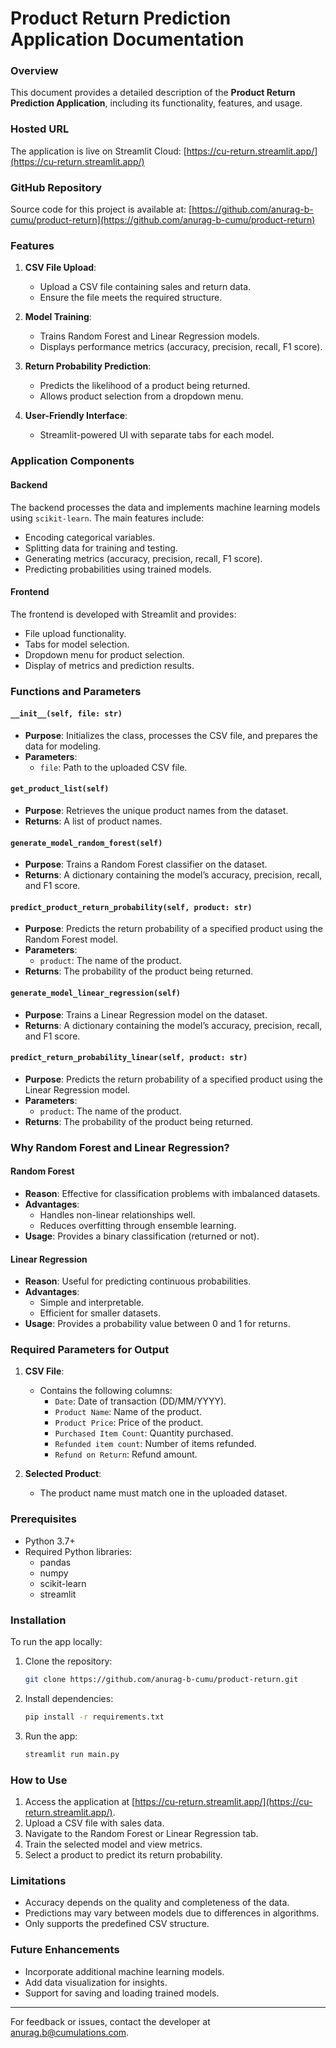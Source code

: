 # Product Return Prediction Application Documentation

### Overview
This document provides a detailed description of the **Product Return Prediction Application**, including its functionality, features, and usage.

### Hosted URL
The application is live on Streamlit Cloud:
[https://cu-return.streamlit.app/](https://cu-return.streamlit.app/)

### GitHub Repository
Source code for this project is available at:
[https://github.com/anurag-b-cumu/product-return](https://github.com/anurag-b-cumu/product-return)

### Features
1. **CSV File Upload**:
   - Upload a CSV file containing sales and return data.
   - Ensure the file meets the required structure.

2. **Model Training**:
   - Trains Random Forest and Linear Regression models.
   - Displays performance metrics (accuracy, precision, recall, F1 score).

3. **Return Probability Prediction**:
   - Predicts the likelihood of a product being returned.
   - Allows product selection from a dropdown menu.

4. **User-Friendly Interface**:
   - Streamlit-powered UI with separate tabs for each model.

### Application Components
#### Backend
The backend processes the data and implements machine learning models using `scikit-learn`. The main features include:
- Encoding categorical variables.
- Splitting data for training and testing.
- Generating metrics (accuracy, precision, recall, F1 score).
- Predicting probabilities using trained models.

#### Frontend
The frontend is developed with Streamlit and provides:
- File upload functionality.
- Tabs for model selection.
- Dropdown menu for product selection.
- Display of metrics and prediction results.

### Functions and Parameters
#### `__init__(self, file: str)`
- **Purpose**: Initializes the class, processes the CSV file, and prepares the data for modeling.
- **Parameters**:
  - `file`: Path to the uploaded CSV file.

#### `get_product_list(self)`
- **Purpose**: Retrieves the unique product names from the dataset.
- **Returns**: A list of product names.

#### `generate_model_random_forest(self)`
- **Purpose**: Trains a Random Forest classifier on the dataset.
- **Returns**: A dictionary containing the model’s accuracy, precision, recall, and F1 score.

#### `predict_product_return_probability(self, product: str)`
- **Purpose**: Predicts the return probability of a specified product using the Random Forest model.
- **Parameters**:
  - `product`: The name of the product.
- **Returns**: The probability of the product being returned.

#### `generate_model_linear_regression(self)`
- **Purpose**: Trains a Linear Regression model on the dataset.
- **Returns**: A dictionary containing the model’s accuracy, precision, recall, and F1 score.

#### `predict_return_probability_linear(self, product: str)`
- **Purpose**: Predicts the return probability of a specified product using the Linear Regression model.
- **Parameters**:
  - `product`: The name of the product.
- **Returns**: The probability of the product being returned.

### Why Random Forest and Linear Regression?
#### Random Forest
- **Reason**: Effective for classification problems with imbalanced datasets.
- **Advantages**:
  - Handles non-linear relationships well.
  - Reduces overfitting through ensemble learning.
- **Usage**: Provides a binary classification (returned or not).

#### Linear Regression
- **Reason**: Useful for predicting continuous probabilities.
- **Advantages**:
  - Simple and interpretable.
  - Efficient for smaller datasets.
- **Usage**: Provides a probability value between 0 and 1 for returns.

### Required Parameters for Output
1. **CSV File**:
   - Contains the following columns:
     - `Date`: Date of transaction (DD/MM/YYYY).
     - `Product Name`: Name of the product.
     - `Product Price`: Price of the product.
     - `Purchased Item Count`: Quantity purchased.
     - `Refunded item count`: Number of items refunded.
     - `Refund on Return`: Refund amount.

2. **Selected Product**:
   - The product name must match one in the uploaded dataset.

### Prerequisites
- Python 3.7+
- Required Python libraries:
  - pandas
  - numpy
  - scikit-learn
  - streamlit

### Installation
To run the app locally:
1. Clone the repository:
   ```bash
   git clone https://github.com/anurag-b-cumu/product-return.git
   ```
2. Install dependencies:
   ```bash
   pip install -r requirements.txt
   ```
3. Run the app:
   ```bash
   streamlit run main.py
   ```

### How to Use
1. Access the application at [https://cu-return.streamlit.app/](https://cu-return.streamlit.app/).
2. Upload a CSV file with sales data.
3. Navigate to the Random Forest or Linear Regression tab.
4. Train the selected model and view metrics.
5. Select a product to predict its return probability.

### Limitations
- Accuracy depends on the quality and completeness of the data.
- Predictions may vary between models due to differences in algorithms.
- Only supports the predefined CSV structure.

### Future Enhancements
- Incorporate additional machine learning models.
- Add data visualization for insights.
- Support for saving and loading trained models.

---

For feedback or issues, contact the developer at [anurag.b@cumulations.com](mailto:anurag.b@cumulations.com).
